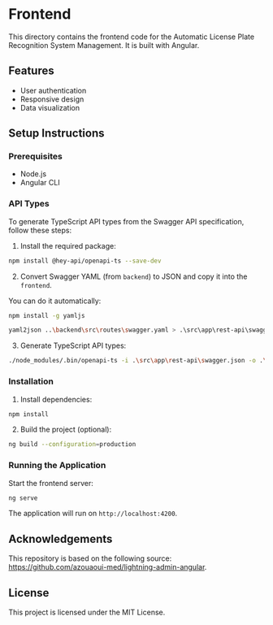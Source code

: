 # Frontend

This directory contains the frontend code for the Automatic License Plate Recognition System Management. It is built with Angular.

## Features

- User authentication
- Responsive design
- Data visualization

## Setup Instructions

### Prerequisites

- Node.js
- Angular CLI

### API Types
To generate TypeScript API types from the Swagger API specification, follow these steps:



1. Install the required package:
```bash
npm install @hey-api/openapi-ts --save-dev

```
2. Convert Swagger YAML (from `backend`) to JSON and copy it into the `frontend`.

You can do it automatically:

```bash
npm install -g yamljs
```

```bash
yaml2json ..\backend\src\routes\swagger.yaml > .\src\app\rest-api\swagger.json
```


3. Generate TypeScript API types:
```bash
./node_modules/.bin/openapi-ts -i .\src\app\rest-api\swagger.json -o .\src\app\rest-api\ -c angular
```


### Installation

1. Install dependencies:
```bash
npm install
```

2. Build the project (optional):

```bash
ng build --configuration=production
```


### Running the Application

Start the frontend server:

```bash
ng serve
```

The application will run on `http://localhost:4200`.

## Acknowledgements

This repository is based on the following source: https://github.com/azouaoui-med/lightning-admin-angular.


## License

This project is licensed under the MIT License.

